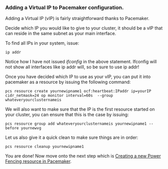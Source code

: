 ### Adding a Virtual IP to Pacemaker configuration.


Adding a Virtual IP (vIP) is fairly straightforward thanks to Pacemaker.

  

Decide which IP you would like to give to your cluster, it should be a vIP that can reside in the same subnet as your main interface.

  

To find all IPs in your system, issue:

```
ip addr
```

  

Notice how I have not issued  _ifconfig_ in the above statement. Ifconfig will not show all interfaces like ip addr will, so be sure to use ip addr!

  

Once you have decided which IP to use as your vIP, you can put it into pacemaker as a resource by issuing the following command:

```
pcs resource create yournewipname1 ocf:heartbeat:IPaddr ip=yourIP cidr_netmask=24 op monitor interval=60s  --group whateveryourclusternameis
```

  

We will also want to make sure that the IP is the first resource started on your cluster, you can ensure that this is the case by issuing:

```
pcs resource group add whateveryourclusternameis yournewipname1 --before yournewvg
```

  

Let us also give it a quick clean to make sure things are in order:

```
pcs resource cleanup yournewipname1
```

  

You are done! Now move onto the next step which is  [Creating a new Power Fencing resource in Pacemaker]().
